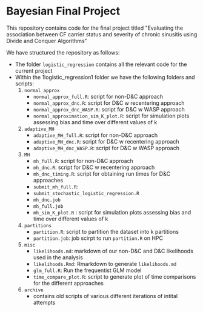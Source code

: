 # Bayesian Final Project

This repository contains code for the final project titled "Evaluating the association between CF carrier status and severity of chronic sinusitis using Divide and Conquer Algorithms"

We have structured the repository as follows:

- The folder `logistic_regression` contains all the relevant code for the current project
- Within the 1logistic_regression1 folder we have the following folders and scripts:
    1) `normal_approx`
        - `normal_approx_full.R`: script for non-D&C approach
        - `normal_approx_dnc.R`: script for D&C w recentering approach
        - `normal_approx_dnc_WASP.R`: script for D&C w WASP approach
        - `normal_approximation_sim_K_plot.R`: script for simulation plots assessing bias and time over different values of k
    2) `adaptive_MH`
        - `adaptive_MH_full.R`: script for non-D&C approach
        - `adaptive_MH_dnc.R`: script for D&C w recentering approach
        - `adaptive_MH_dnc_WASP.R`: script for D&C w WASP approach
    3) `MH`
        - `mh_full.R`: script for non-D&C approach
        - `mh_dnc.R`: script for D&C w recentering approach
        - `mh_dnc_timing.R`: script for obtaining run times for D&C approaches
        - `submit_mh_full.R`:
        - `submit_stochastic_logistic_regression.R`
        - `mh_dnc.job`
        - `mh_full.job`
        - `mh_sim_K_plot.R` : script for simulation plots assessing bias and time over different values of k
    4) `partitions`
        - `partition.R`: script to partition the dataset into k partitions
        - `partition.job`: job scirpt to run `partition.R` on HPC
    5) `misc`
        - `likelihoods.md`: markdown of our non-D&C and D&C likelihoods used in the analysis
        - `likelihoods.Rmd`: Rmarkdown to generate `likelihoods.md`
        - `glm_full.R`: Run the frequentist GLM model
        - `time_compare_plot.R`: script to generate plot of time comparisons for the different approaches
    6) `archive`
        - contains old scripts of various different iterations of intital attempts




